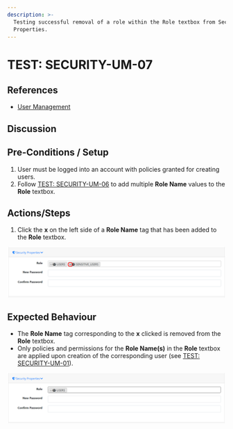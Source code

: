 ```yaml
---
description: >-
  Testing successful removal of a role within the Role textbox from Security
  Properties.
---
```


# TEST: SECURITY-UM-07

## References

* [User Management](../../../../../operations/security-administration/user-management.md)

## Discussion

## Pre-Conditions / Setup

1. User must be logged into an account with policies granted for creating users.
2. Follow [TEST: SECURITY-UM-06](test-security-um-06.md) to add multiple **Role Name** values to the **Role** textbox.

## Actions/Steps

1. Click the **x** on the left side of a **Role Name** tag that has been added to the **Role** textbox.

![](../../../../../../.gitbook/assets/role_removehover.png)

## Expected Behaviour

* The **Role Name** tag corresponding to the **x** clicked is removed from the **Role** textbox.
* Only policies and permissions for the **Role Name\(s\)** in the **Role** textbox are applied upon creation of the corresponding user \(see [TEST: SECURITY-UM-01](test-security-um-01.md)\).

![](../../../../../../.gitbook/assets/image%20%28157%29.png)

